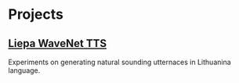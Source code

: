 # Projects
## [Liepa WaveNet TTS ](https://aleksas.github.io/wavenet_vocoder_liepa/)
Experiments on generating natural sounding utternaces in Lithuanina language. 
